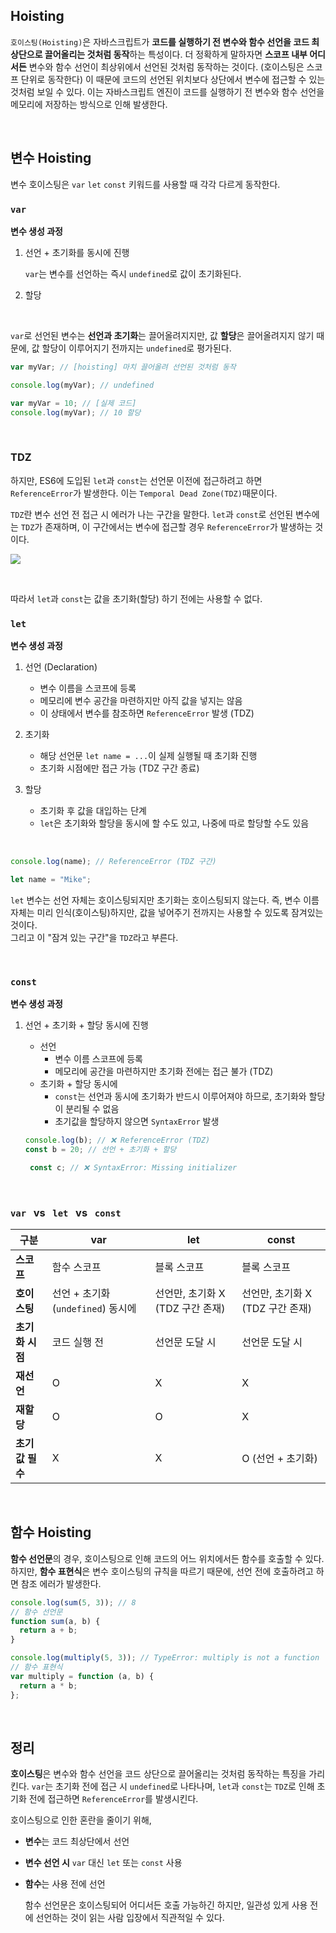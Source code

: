 ## Hoisting

`호이스팅(Hoisting)`은 자바스크립트가 **코드를 실행하기 전 변수와 함수 선언을 코드 최상단으로 끌어올리는 것처럼 동작**하는 특성이다. 더 정확하게 말하자면 **스코프 내부 어디서든** 변수와 함수 선언이 최상위에서 선언된 것처럼 동작하는 것이다. (호이스팅은 스코프 단위로 동작한다) 이 때문에 코드의 선언된 위치보다 상단에서 변수에 접근할 수 있는 것처럼 보일 수 있다. 이는 자바스크립트 엔진이 코드를 실행하기 전 변수와 함수 선언을 메모리에 저장하는 방식으로 인해 발생한다.

<br>

## 변수 Hoisting

변수 호이스팅은 `var` `let` `const` 키워드를 사용할 때 각각 다르게 동작한다.

### `var`

**변수 생성 과정**

1. 선언 + 초기화를 동시에 진행

   `var`는 변수를 선언하는 즉시 `undefined`로 값이 초기화된다.

2. 할당

<br>

`var`로 선언된 변수는 **선언과 초기화**는 끌어올려지지만, 값 **할당**은 끌어올려지지 않기 때문에, 값 할당이 이루어지기 전까지는 `undefined`로 평가된다.

```js
var myVar; // [hoisting] 마치 끌어올려 선언된 것처럼 동작

console.log(myVar); // undefined

var myVar = 10; // [실제 코드]
console.log(myVar); // 10 할당
```

<br>

### TDZ

하지만, ES6에 도입된 `let`과 `const`는 선언문 이전에 접근하려고 하면 `ReferenceError`가 발생한다.
이는 `Temporal Dead Zone(TDZ)`때문이다.

`TDZ`란 변수 선언 전 접근 시 에러가 나는 구간을 말한다. `let`과 `const`로 선언된 변수에는 `TDZ`가 존재하며, 이 구간에서는 변수에 접근할 경우 `ReferenceError`가 발생하는 것이다.

![](https://velog.velcdn.com/images/vlmbuyd/post/33a8b1cb-9bb6-4a39-a95b-fc9d6774e5fd/image.png)

<br>

따라서 `let`과 `const`는 값을 초기화(할당) 하기 전에는 사용할 수 없다.

### `let`

**변수 생성 과정**

1. 선언 (Declaration)

   - 변수 이름을 스코프에 등록
   - 메모리에 변수 공간을 마련하지만 아직 값을 넣지는 않음
   - 이 상태에서 변수를 참조하면 `ReferenceError` 발생 (TDZ)

2. 초기화
   - 해당 선언문 `let name = ...`이 실제 실행될 때 초기화 진행
   - 초기화 시점에만 접근 가능 (TDZ 구간 종료)
3. 할당
   - 초기화 후 값을 대입하는 단계
   - `let`은 초기화와 할당을 동시에 할 수도 있고, 나중에 따로 할당할 수도 있음

<br>

```js
console.log(name); // ReferenceError (TDZ 구간)

let name = "Mike";
```

`let` 변수는 선언 자체는 호이스팅되지만 초기화는 호이스팅되지 않는다. 즉, 변수 이름 자체는 미리 인식(호이스팅)하지만, 값을 넣어주기 전까지는 사용할 수 있도록 잠겨있는 것이다. <br>
그리고 이 "잠겨 있는 구간"을 `TDZ`라고 부른다.

<br>

### `const`

**변수 생성 과정**

1. 선언 + 초기화 + 할당 동시에 진행

   - 선언
     - 변수 이름 스코프에 등록
     - 메모리에 공간을 마련하지만 초기화 전에는 접근 불가 (TDZ)
   - 초기화 + 할당 동시에
     - `const`는 선언과 동시에 초기화가 반드시 이루어져야 하므로, 초기화와 할당이 분리될 수 없음
     - 초기값을 할당하지 않으면 `SyntaxError` 발생

   ```js
   console.log(b); // ❌ ReferenceError (TDZ)
   const b = 20; // 선언 + 초기화 + 할당
   ```

   ```js
    const c; // ❌ SyntaxError: Missing initializer
   ```

<br>

### `var` &nbsp; vs &nbsp; `let` &nbsp; vs &nbsp; `const`

| 구분            | var                               | let                              | const                            |
| --------------- | --------------------------------- | -------------------------------- | -------------------------------- |
| **스코프**      | 함수 스코프                       | 블록 스코프                      | 블록 스코프                      |
| **호이스팅**    | 선언 + 초기화(`undefined`) 동시에 | 선언만, 초기화 X (TDZ 구간 존재) | 선언만, 초기화 X (TDZ 구간 존재) |
| **초기화 시점** | 코드 실행 전                      | 선언문 도달 시                   | 선언문 도달 시                   |
| **재선언**      | O                                 | X                                | X                                |
| **재할당**      | O                                 | O                                | X                                |
| **초기값 필수** | X                                 | X                                | O (선언 + 초기화)                |

<br>

## 함수 Hoisting

**함수 선언문**의 경우, 호이스팅으로 인해 코드의 어느 위치에서든 함수를 호출할 수 있다. <br>
하지만, **함수 표현식**은 변수 호이스팅의 규칙을 따르기 때문에, 선언 전에 호출하려고 하면 참조 에러가 발생한다.

```js
console.log(sum(5, 3)); // 8
// 함수 선언문
function sum(a, b) {
  return a + b;
}

console.log(multiply(5, 3)); // TypeError: multiply is not a function
// 함수 표현식
var multiply = function (a, b) {
  return a * b;
};
```

<br>

## 정리

**호이스팅**은 변수와 함수 선언을 코드 상단으로 끌어올리는 것처럼 동작하는 특징을 가리킨다. `var`는 초기화 전에 접근 시 `undefined`로 나타나며, `let`과 `const`는 `TDZ`로 인해 초기화 전에 접근하면 `ReferenceError`를 발생시킨다.

호이스팅으로 인한 혼란을 줄이기 위해,

- **변수**는 코드 최상단에서 선언

- **변수 선언 시** `var` 대신 `let` 또는 `const` 사용

- **함수**는 사용 전에 선언

  함수 선언문은 호이스팅되어 어디서든 호출 가능하긴 하지만, 일관성 있게 사용 전에 선언하는 것이 읽는 사람 입장에서 직관적일 수 있다.

